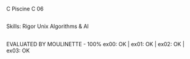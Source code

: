 C Piscine C 06

##

Skills: 
Rigor
Unix
Algorithms & AI

##

EVALUATED BY MOULINETTE - 100%
ex00: OK | ex01: OK | ex02: OK | ex03: OK

